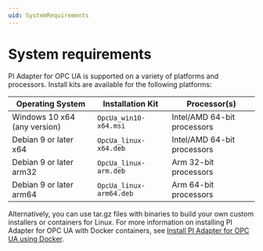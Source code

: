 ```yaml
---
uid: SystemRequirements
--- 
```


# System requirements

PI Adapter for OPC UA is supported on a variety of platforms and processors. Install kits are available for the following platforms:

| Operating System | Installation Kit | Processor(s) |
|-------------------|----------------------------------|-------------|
| Windows 10 x64 (any version)| `OpcUa_win10-x64.msi`     | Intel/AMD 64-bit processors |
| Debian 9 or later x64 | `OpcUa_linux-x64.deb`     | Intel/AMD 64-bit processors |
| Debian 9 or later arm32 | `OpcUa_linux-arm.deb`  | Arm 32-bit processors |
| Debian 9 or later arm64 | `OpcUa_linux-arm64.deb`  | Arm 64-bit processors |

Alternatively, you can use tar.gz files with binaries to build your own custom installers or containers for Linux. For more information on installing PI Adapter for OPC UA with Docker containers, see [Install PI Adapter for OPC UA using Docker](xref:InstallPIAdapterForOPCUAUsingDocker).
